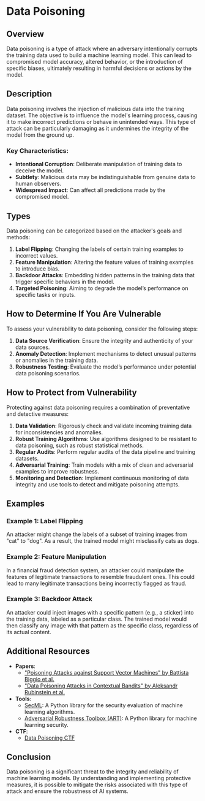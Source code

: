 # Data Poisoning

## Overview
Data poisoning is a type of attack where an adversary intentionally corrupts the training data used to build a machine learning model. This can lead to compromised model accuracy, altered behavior, or the introduction of specific biases, ultimately resulting in harmful decisions or actions by the model.

## Description
Data poisoning involves the injection of malicious data into the training dataset. The objective is to influence the model's learning process, causing it to make incorrect predictions or behave in unintended ways. This type of attack can be particularly damaging as it undermines the integrity of the model from the ground up.

### Key Characteristics:
- **Intentional Corruption**: Deliberate manipulation of training data to deceive the model.
- **Subtlety**: Malicious data may be indistinguishable from genuine data to human observers.
- **Widespread Impact**: Can affect all predictions made by the compromised model.

## Types
Data poisoning can be categorized based on the attacker's goals and methods:

1. **Label Flipping**: Changing the labels of certain training examples to incorrect values.
2. **Feature Manipulation**: Altering the feature values of training examples to introduce bias.
3. **Backdoor Attacks**: Embedding hidden patterns in the training data that trigger specific behaviors in the model.
4. **Targeted Poisoning**: Aiming to degrade the model’s performance on specific tasks or inputs.

## How to Determine If You Are Vulnerable
To assess your vulnerability to data poisoning, consider the following steps:

1. **Data Source Verification**: Ensure the integrity and authenticity of your data sources.
2. **Anomaly Detection**: Implement mechanisms to detect unusual patterns or anomalies in the training data.
3. **Robustness Testing**: Evaluate the model’s performance under potential data poisoning scenarios.

## How to Protect from Vulnerability
Protecting against data poisoning requires a combination of preventative and detective measures:

1. **Data Validation**: Rigorously check and validate incoming training data for inconsistencies and anomalies.
2. **Robust Training Algorithms**: Use algorithms designed to be resistant to data poisoning, such as robust statistical methods.
3. **Regular Audits**: Perform regular audits of the data pipeline and training datasets.
4. **Adversarial Training**: Train models with a mix of clean and adversarial examples to improve robustness.
5. **Monitoring and Detection**: Implement continuous monitoring of data integrity and use tools to detect and mitigate poisoning attempts.

## Examples
### Example 1: Label Flipping
An attacker might change the labels of a subset of training images from "cat" to "dog". As a result, the trained model might misclassify cats as dogs.

### Example 2: Feature Manipulation
In a financial fraud detection system, an attacker could manipulate the features of legitimate transactions to resemble fraudulent ones. This could lead to many legitimate transactions being incorrectly flagged as fraud.

### Example 3: Backdoor Attack
An attacker could inject images with a specific pattern (e.g., a sticker) into the training data, labeled as a particular class. The trained model would then classify any image with that pattern as the specific class, regardless of its actual content.

## Additional Resources
- **Papers**: 
  - ["Poisoning Attacks against Support Vector Machines" by Battista Biggio et al.](https://arxiv.org/abs/1206.6389)
  - ["Data Poisoning Attacks in Contextual Bandits" by Aleksandr Rubinstein et al.](https://arxiv.org/abs/1905.01888)
- **Tools**: 
  - [SecML](https://github.com/pralab/secml): A Python library for the security evaluation of machine learning algorithms.
  - [Adversarial Robustness Toolbox (ART)](https://github.com/Trusted-AI/adversarial-robustness-toolbox): A Python library for machine learning security.
- **CTF**:
  - [Data Poisoning CTF](https://github.com/AI-Security-Research-Group/Data-Poisoning-CTF)

## Conclusion
Data poisoning is a significant threat to the integrity and reliability of machine learning models. By understanding and implementing protective measures, it is possible to mitigate the risks associated with this type of attack and ensure the robustness of AI systems.

